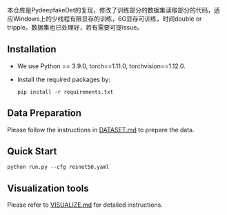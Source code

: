 本仓库是PydeepfakeDet的复现，修改了训练部分的数据集读取部分的代码，适应Windows上的少线程有限显存的训练，6G显存可训练，时间double or tripple。数据集也已处理好，若有需要可提issue。

## Installation

- We use Python == 3.9.0, torch==1.11.0, torchvision==1.12.0.
- Install the required packages by:
  
  `pip install -r requirements.txt`


## Data Preparation

Please follow the instructions in [DATASET.md](./DATASET.md) to prepare the data.


## Quick Start

```
python run.py --cfg resnet50.yaml
```


## Visualization tools

Please refer to [VISUALIZE.md](./VISUALIZE.md) for detailed instructions.

